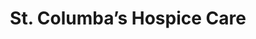 ---
title: "St. Columba’s Hospice Care"
url: /edinburgh/st-columbas-hospice-care/
shop: Gebrauchtwaren
---